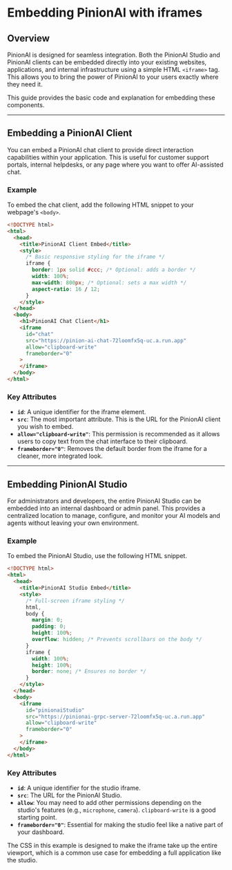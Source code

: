# Embedding PinionAI with iframes

## Overview

PinionAI is designed for seamless integration. Both the PinionAI Studio and PinionAI clients can be embedded directly into your existing websites, applications, and internal infrastructure using a simple HTML `<iframe>` tag. This allows you to bring the power of PinionAI to your users exactly where they need it.

This guide provides the basic code and explanation for embedding these components.

---

## Embedding a PinionAI Client

You can embed a PinionAI chat client to provide direct interaction capabilities within your application. This is useful for customer support portals, internal helpdesks, or any page where you want to offer AI-assisted chat.

### Example

To embed the chat client, add the following HTML snippet to your webpage's `<body>`.

```html
<!DOCTYPE html>
<html>
  <head>
    <title>PinionAI Client Embed</title>
    <style>
      /* Basic responsive styling for the iframe */
      iframe {
        border: 1px solid #ccc; /* Optional: adds a border */
        width: 100%;
        max-width: 800px; /* Optional: sets a max width */
        aspect-ratio: 16 / 12;
      }
    </style>
  </head>
  <body>
    <h1>PinionAI Chat Client</h1>
    <iframe
      id="chat"
      src="https://pinion-ai-chat-72loomfx5q-uc.a.run.app"
      allow="clipboard-write"
      frameborder="0"
    >
    </iframe>
  </body>
</html>
```

### Key Attributes

- **`id`**: A unique identifier for the iframe element.
- **`src`**: The most important attribute. This is the URL for the PinionAI client you wish to embed.
- **`allow="clipboard-write"`**: This permission is recommended as it allows users to copy text from the chat interface to their clipboard.
- **`frameborder="0"`**: Removes the default border from the iframe for a cleaner, more integrated look.

---

## Embedding PinionAI Studio

For administrators and developers, the entire PinionAI Studio can be embedded into an internal dashboard or admin panel. This provides a centralized location to manage, configure, and monitor your AI models and agents without leaving your own environment.

### Example

To embed the PinionAI Studio, use the following HTML snippet.

```html
<!DOCTYPE html>
<html>
  <head>
    <title>PinionAI Studio Embed</title>
    <style>
      /* Full-screen iframe styling */
      html,
      body {
        margin: 0;
        padding: 0;
        height: 100%;
        overflow: hidden; /* Prevents scrollbars on the body */
      }
      iframe {
        width: 100%;
        height: 100%;
        border: none; /* Ensures no border */
      }
    </style>
  </head>
  <body>
    <iframe
      id="pinionaiStudio"
      src="https://pinionai-grpc-server-72loomfx5q-uc.a.run.app"
      allow="clipboard-write"
      frameborder="0"
    >
    </iframe>
  </body>
</html>
```

### Key Attributes

- **`id`**: A unique identifier for the studio iframe.
- **`src`**: The URL for the PinionAI Studio.
- **`allow`**: You may need to add other permissions depending on the studio's features (e.g., `microphone`, `camera`). `clipboard-write` is a good starting point.
- **`frameborder="0"`**: Essential for making the studio feel like a native part of your dashboard.

The CSS in this example is designed to make the iframe take up the entire viewport, which is a common use case for embedding a full application like the studio.
